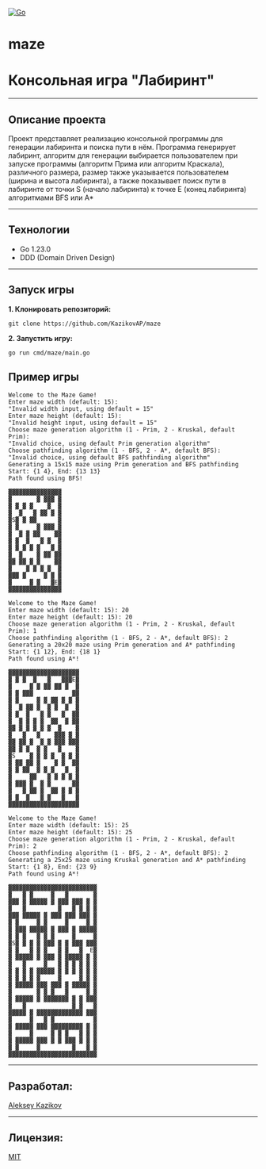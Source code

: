 [![Go](https://img.shields.io/badge/-Go-464646?style=flat-square&logo=Go)](https://go.dev/)

# maze
# Консольная игра "Лабиринт"

---
## Описание проекта
Проект представляет реализацию консольной программы для генерации лабиринта и поиска пути в нём. Программа генерирует лабиринт, алгоритм для генерации выбирается пользователем при запуске программы (алгоритм Прима или алгоритм Краскала), различного размера, размер также указывается пользователем (ширина и высота лабиринта), а также показывает поиск пути в лабиринте от точки S (начало лабиринта) к точке E (конец лабиринта) алгоритмами BFS или A*

---
## Технологии
* Go 1.23.0
* DDD (Domain Driven Design)

---
## Запуск игры

**1. Клонировать репозиторий:**
```
git clone https://github.com/KazikovAP/maze
```

**2. Запустить игру:**
```
go run cmd/maze/main.go
```

## Пример игры
```
Welcome to the Maze Game!
Enter maze width (default: 15): 
"Invalid width input, using default = 15"
Enter maze height (default: 15):
"Invalid height input, using default = 15"
Choose maze generation algorithm (1 - Prim, 2 - Kruskal, default Prim):
"Invalid choice, using default Prim generation algorithm"
Choose pathfinding algorithm (1 - BFS, 2 - A*, default BFS):
"Invalid choice, using default BFS pathfinding algorithm"
Generating a 15x15 maze using Prim generation and BFS pathfinding
Start: {1 4}, End: {13 13}
Path found using BFS!

▓▓▓▓▓▓▓▓▓▓▓▓▓▓▓
▓       ▓ ▓▓▓ ▓
▓ ▓ ▓ ▓    ▓  ▓
▓  ▓   ▓ ▓▓ ▓ ▓
▓S▓ ▓ ▓▓      ▓
▓ ▓     ▓ ▓▓▓ ▓
▓  ▓ ▓ ▓▓    ▓▓
▓ ▓  ▓   ▓ ▓  ▓
▓ ▓ ▓ ▓ ▓   ▓ ▓
▓  ▓    ▓ ▓▓ ▓▓
▓▓ ▓▓ ▓ ▓    ▓▓
▓    ▓ ▓ ▓ ▓  ▓
▓▓▓ ▓     ▓ ▓ ▓
▓     ▓ ▓   ▓E▓
▓▓▓▓▓▓▓▓▓▓▓▓▓▓▓
```
```
Welcome to the Maze Game!
Enter maze width (default: 15): 20
Enter maze height (default: 15): 20
Choose maze generation algorithm (1 - Prim, 2 - Kruskal, default Prim): 1
Choose pathfinding algorithm (1 - BFS, 2 - A*, default BFS): 2
Generating a 20x20 maze using Prim generation and A* pathfinding
Start: {1 12}, End: {18 1}
Path found using A*!

▓▓▓▓▓▓▓▓▓▓▓▓▓▓▓▓▓▓▓▓
▓ ▓ ▓  ▓   ▓   ▓▓▓E▓
▓     ▓ ▓ ▓▓ ▓▓ ▓  ▓
▓ ▓ ▓▓▓           ▓▓
▓ ▓     ▓ ▓ ▓▓ ▓ ▓ ▓
▓  ▓ ▓▓ ▓  ▓ ▓  ▓  ▓
▓ ▓  ▓   ▓ ▓   ▓  ▓▓
▓  ▓ ▓ ▓ ▓  ▓▓  ▓ ▓▓
▓▓ ▓ ▓ ▓ ▓ ▓  ▓    ▓
▓   ▓   ▓    ▓▓▓ ▓ ▓
▓▓ ▓▓ ▓  ▓ ▓ ▓▓▓ ▓▓▓
▓▓ ▓ ▓  ▓ ▓   ▓    ▓
▓S    ▓ ▓ ▓ ▓  ▓ ▓ ▓
▓ ▓▓ ▓▓ ▓    ▓ ▓  ▓▓
▓ ▓ ▓▓  ▓ ▓ ▓   ▓  ▓
▓     ▓▓   ▓ ▓ ▓ ▓ ▓
▓ ▓▓▓ ▓  ▓ ▓      ▓▓
▓   ▓ ▓▓ ▓  ▓▓ ▓ ▓ ▓
▓ ▓  ▓   ▓ ▓   ▓   ▓
▓▓▓▓▓▓▓▓▓▓▓▓▓▓▓▓▓▓▓▓
```
```
Welcome to the Maze Game!
Enter maze width (default: 15): 25
Enter maze height (default: 15): 25
Choose maze generation algorithm (1 - Prim, 2 - Kruskal, default Prim): 2
Choose pathfinding algorithm (1 - BFS, 2 - A*, default BFS): 2
Generating a 25x25 maze using Kruskal generation and A* pathfinding
Start: {1 8}, End: {23 9}
Path found using A*!

▓▓▓▓▓▓▓▓▓▓▓▓▓▓▓▓▓▓▓▓▓▓▓▓▓
▓   ▓ ▓     ▓   ▓       ▓
▓▓▓ ▓ ▓▓▓▓▓ ▓ ▓▓▓ ▓▓▓ ▓ ▓
▓   ▓         ▓   ▓ ▓ ▓ ▓
▓▓▓ ▓▓▓▓▓ ▓ ▓▓▓ ▓▓▓ ▓▓▓ ▓
▓ ▓     ▓ ▓     ▓     ▓ ▓
▓ ▓▓▓ ▓▓▓▓▓ ▓ ▓▓▓ ▓ ▓▓▓▓▓
▓ ▓ ▓   ▓ ▓ ▓     ▓     ▓
▓S▓ ▓ ▓ ▓ ▓▓▓ ▓ ▓ ▓▓▓ ▓▓▓
▓ ▓   ▓ ▓ ▓   ▓ ▓   ▓  E▓
▓ ▓▓▓▓▓ ▓ ▓▓▓ ▓ ▓▓▓▓▓ ▓ ▓
▓   ▓     ▓   ▓ ▓ ▓ ▓ ▓ ▓
▓ ▓ ▓ ▓ ▓▓▓▓▓ ▓ ▓ ▓ ▓ ▓ ▓
▓ ▓ ▓ ▓ ▓     ▓     ▓ ▓ ▓
▓ ▓▓▓▓▓ ▓▓▓ ▓▓▓ ▓ ▓▓▓▓▓ ▓
▓       ▓ ▓ ▓   ▓     ▓ ▓
▓ ▓▓▓▓▓ ▓ ▓▓▓▓▓▓▓ ▓ ▓ ▓▓▓
▓   ▓             ▓ ▓   ▓
▓▓▓▓▓ ▓ ▓▓▓▓▓▓▓▓▓▓▓▓▓ ▓▓▓
▓     ▓   ▓ ▓           ▓
▓ ▓▓▓▓▓ ▓▓▓ ▓▓▓▓▓▓▓▓▓ ▓ ▓
▓     ▓     ▓ ▓ ▓   ▓ ▓ ▓
▓ ▓▓▓▓▓ ▓▓▓ ▓ ▓ ▓▓▓ ▓ ▓ ▓
▓ ▓     ▓         ▓   ▓ ▓
▓▓▓▓▓▓▓▓▓▓▓▓▓▓▓▓▓▓▓▓▓▓▓▓▓
```

---
## Разработал:
[Aleksey Kazikov](https://github.com/KazikovAP)

---
## Лицензия:
[MIT](https://opensource.org/licenses/MIT)
